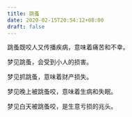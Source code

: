 ```yaml
---
title: 跳蚤
date: 2020-02-15T20:54:12+08:00
draft: false
---
```


跳蚤既咬人又传播疾病，意味着痛苦和不幸。<br>


梦见跳蚤，会受到小人的损害。<br>


梦见抓跳蚤，意味着财产损失。<br>


梦见晚上被跳蚤咬，意味着生病和失眠。<br>


梦见白天被跳蚤咬，是生意亏损的兆头。<br>
